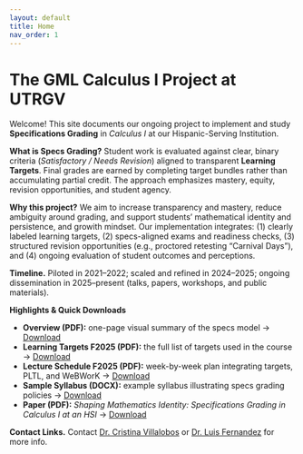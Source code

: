 ```yaml
---
layout: default
title: Home
nav_order: 1
---
```


# The GML Calculus I Project at UTRGV

Welcome! This site documents our ongoing project to implement and study **Specifications Grading** in *Calculus I* at our Hispanic-Serving Institution.

**What is Specs Grading?** Student work is evaluated against clear, binary criteria (*Satisfactory / Needs Revision*) aligned to transparent **Learning Targets**. Final grades are earned by completing target bundles rather than accumulating partial credit. The approach emphasizes mastery, equity, revision opportunities, and student agency.

**Why this project?** We aim to increase transparency and mastery, reduce ambiguity around grading, and support students’ mathematical identity and persistence, and growith mindset. Our implementation integrates: (1) clearly labeled learning targets, (2) specs-aligned exams and readiness checks, (3) structured revision opportunities (e.g., proctored retesting “Carnival Days”), and (4) ongoing evaluation of student outcomes and perceptions.

**Timeline.** Piloted in 2021–2022; scaled and refined in 2024–2025; ongoing dissemination in 2025–present (talks, papers, workshops, and public materials).

**Highlights & Quick Downloads**
- **Overview (PDF):** one-page visual summary of the specs model → [Download](/assets/files/Overview.pdf)
- **Learning Targets F2025 (PDF):** the full list of targets used in the course → [Download](/assets/files/LearningTargetsF2025.pdf)
- **Lecture Schedule F2025 (PDF):** week-by-week plan integrating targets, PLTL, and WeBWorK → [Download](/assets/files/Cal1_LectureSchedule-Fall2025.pdf)
- **Sample Syllabus (DOCX):** example syllabus illustrating specs grading policies → [Download](/assets/files/SampleSyllabus.docx)
- **Paper (PDF):** *Shaping Mathematics Identity: Specifications Grading in Calculus I at an HSI* → [Download](/assets/files/ShapingMathIdentity.pdf)

**Contact Links.** Contact [Dr. Cristina Villalobos](mailto:cristina.villalobos@utrgv.edu) or [Dr. Luis Fernandez](luis.fernandez01@utrgv.edu) for more info.
